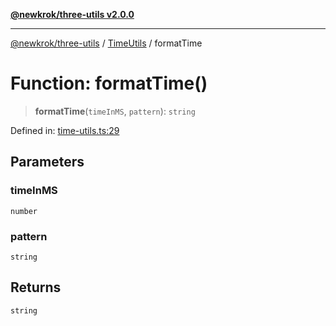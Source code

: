 [**@newkrok/three-utils v2.0.0**](../../../../README.md)

***

[@newkrok/three-utils](../../../../globals.md) / [TimeUtils](../README.md) / formatTime

# Function: formatTime()

> **formatTime**(`timeInMS`, `pattern`): `string`

Defined in: [time-utils.ts:29](https://github.com/NewKrok/three-utils/blob/a38231b899f4eeb8c881d6a9f7248bab4e06755e/src/time-utils.ts#L29)

## Parameters

### timeInMS

`number`

### pattern

`string`

## Returns

`string`
